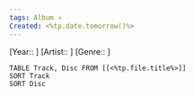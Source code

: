 ```yaml
---
tags: Album ⭐️
Created: <%tp.date.tomorrow()%>
---
```

[Year:: ]
[Artist:: ]
[Genre:: ]
```dataview
TABLE Track, Disc FROM [[<%tp.file.title%>]]
SORT Track
SORT Disc
```